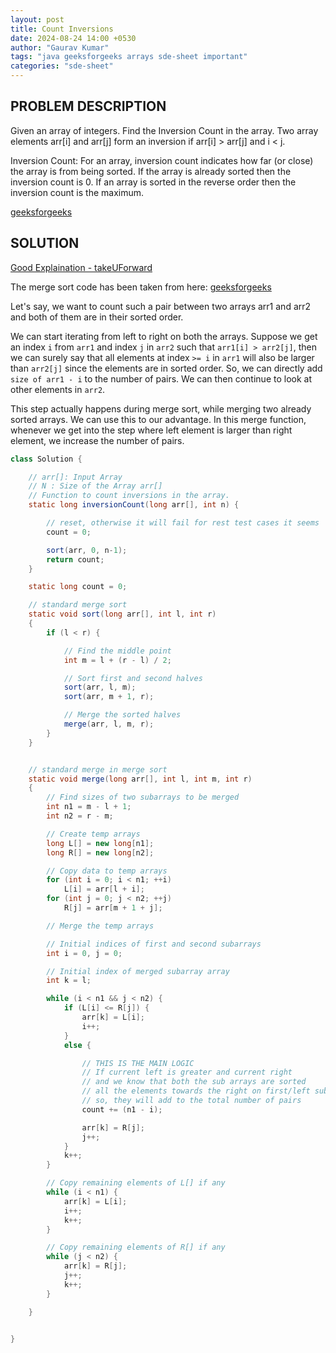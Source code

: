 ```yaml
---
layout: post
title: Count Inversions
date: 2024-08-24 14:00 +0530
author: "Gaurav Kumar"
tags: "java geeksforgeeks arrays sde-sheet important"
categories: "sde-sheet"
---
```


## PROBLEM DESCRIPTION

Given an array of integers. Find the Inversion Count in the array. Two array elements arr[i] and arr[j] form an inversion if arr[i] > arr[j] and i < j.

Inversion Count: For an array, inversion count indicates how far (or close) the array is from being sorted. If the array is already sorted then the inversion count is 0.
If an array is sorted in the reverse order then the inversion count is the maximum.

[geeksforgeeks](https://www.geeksforgeeks.org/problems/inversion-of-array-1587115620/1?page=1)

## SOLUTION

[Good Explaination - takeUForward](https://www.youtube.com/watch?v=AseUmwVNaoY)

The merge sort code has been taken from here: [geeksforgeeks](https://www.geeksforgeeks.org/merge-sort/)

Let's say, we want to count such a pair between two arrays arr1 and arr2 and both of them are in their sorted order.

We can start iterating from left to right on both the arrays. Suppose we get an index `i` from `arr1` and index `j` in `arr2` such that `arr1[i] > arr2[j]`, then we can surely say that all elements at index `>= i` in `arr1` will also be larger than `arr2[j]` since the elements are in sorted order. So, we can directly add `size of arr1 - i` to the number of pairs. We can then continue to look at other elements in `arr2`.

This step actually happens during merge sort, while merging two already sorted arrays. We can use this to our advantage. In this merge function, whenever we get into the step where left element is larger than right element, we increase the number of pairs.

```java
class Solution {

    // arr[]: Input Array
    // N : Size of the Array arr[]
    // Function to count inversions in the array.
    static long inversionCount(long arr[], int n) {

        // reset, otherwise it will fail for rest test cases it seems
        count = 0;

        sort(arr, 0, n-1);
        return count;
    }

    static long count = 0;

    // standard merge sort
    static void sort(long arr[], int l, int r)
    {
        if (l < r) {

            // Find the middle point
            int m = l + (r - l) / 2;

            // Sort first and second halves
            sort(arr, l, m);
            sort(arr, m + 1, r);

            // Merge the sorted halves
            merge(arr, l, m, r);
        }
    }


    // standard merge in merge sort
    static void merge(long arr[], int l, int m, int r)
    {
        // Find sizes of two subarrays to be merged
        int n1 = m - l + 1;
        int n2 = r - m;

        // Create temp arrays
        long L[] = new long[n1];
        long R[] = new long[n2];

        // Copy data to temp arrays
        for (int i = 0; i < n1; ++i)
            L[i] = arr[l + i];
        for (int j = 0; j < n2; ++j)
            R[j] = arr[m + 1 + j];

        // Merge the temp arrays

        // Initial indices of first and second subarrays
        int i = 0, j = 0;

        // Initial index of merged subarray array
        int k = l;

        while (i < n1 && j < n2) {
            if (L[i] <= R[j]) {
                arr[k] = L[i];
                i++;
            }
            else {

                // THIS IS THE MAIN LOGIC
                // If current left is greater and current right
                // and we know that both the sub arrays are sorted
                // all the elements towards the right on first/left subarray will also be larger
                // so, they will add to the total number of pairs
                count += (n1 - i);

                arr[k] = R[j];
                j++;
            }
            k++;
        }

        // Copy remaining elements of L[] if any
        while (i < n1) {
            arr[k] = L[i];
            i++;
            k++;
        }

        // Copy remaining elements of R[] if any
        while (j < n2) {
            arr[k] = R[j];
            j++;
            k++;
        }

    }


}
```
